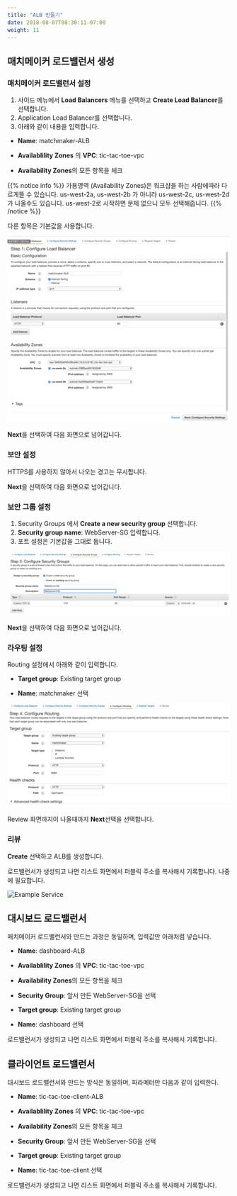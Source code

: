 ```yaml
---
title: "ALB 만들기"
date: 2018-08-07T08:30:11-07:00
weight: 11
---
```


## 매치메이커 로드밸런서 생성

### 매치메이커 로드밸런서 설정

1. 사이드 메뉴에서 **Load Balancers** 메뉴를 선택하고 **Create Load Balancer**를 선택합니다.
1. Application Load Balancer를 선택합니다.
1. 아래와 같이 내용을 입력합니다.

* **Name**: matchmaker-ALB

* **Availablility Zones** 의 **VPC**: tic-tac-toe-vpc

* **Availability Zones**의 모든 항목을 체크

{{% notice info %}}
가용영역 (Availability Zones)은 워크샵을 하는 사람에따라 다르게뜰 수 있습니다. us-west-2a, us-west-2b 가 아니라 us-west-2c, us-west-2d 가 나올수도 있습니다. us-west-2로 시작하면 문제 없으니 모두 선택해줍니다.
{{% /notice %}}

다른 항목은 기본값을 사용합니다.

![Example Service](/images/tic-tac-toe/alb-1.png)

**Next**을 선택하여 다음 화면으로 넘어갑니다.


### 보안 설정

HTTPS를 사용하지 않아서 나오는 경고는 무시합니다.

**Next**을 선택하여 다음 화면으로 넘어갑니다.

### 보안 그룹 설정

1. Security Groups 에서 **Create a new security group** 선택합니다.
1. **Security group name**: WebServer-SG  입력합니다.
1. 포트 설정은 기본값을 그대로 둡니다.

![Example Service](/images/tic-tac-toe/alb-2.png)

**Next**을 선택하여 다음 화면으로 넘어갑니다.

### 라우팅 설정

Routing 설정에서 아래와 같이 입력합니다.

* **Target group**: Existing target group

* **Name**: matchmaker 선택

![Example Service](/images/tic-tac-toe/alb-3.png)

Review 화면까지이 나올때까지 **Next**선택을 선택합니다.

### 리뷰

**Create** 선택하고 ALB를 생성합니다.


로드밸런서가 생성되고 나면 리스트 화면에서 퍼블릭 주소를 복사해서 기록합니다.
나중에 필요합니다.

![Example Service](/images/tic-tac-toe/alb-4.png)


## 대시보드 로드밸런서

매치메이커 로드밸런서와 만드는 과정은 동일하며, 입력값만 아래처럼 넣습니다.


* **Name**: dashboard-ALB

* **Availablility Zones** 의 **VPC**: tic-tac-toe-vpc

* **Availability Zones**의 모든 항목을 체크

* **Security Group**: 앞서 만든 WebServer-SG을 선택

* **Target group**: Existing target group

* **Name**: dashboard 선택


로드밸런서가 생성되고 나면 리스트 화면에서 퍼블릭 주소를 복사해서 기록합니다.

## 클라이언트 로드밸런서

대시보드 로드밸런서와 만드는 방식은 동일하며, 파라메터만 다음과 같이 입력한다.

* **Name**: tic-tac-toe-client-ALB

* **Availablility Zones** 의 **VPC**: tic-tac-toe-vpc

* **Availability Zones**의 모든 항목을 체크

* **Security Group**: 앞서 만든 WebServer-SG을 선택

* **Target group**: Existing target group

* **Name**: tic-tac-toe-client 선택

로드밸런서가 생성되고 나면 리스트 화면에서 퍼블릭 주소를 복사해서 기록합니다.
